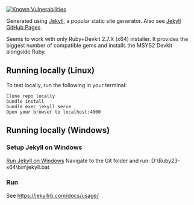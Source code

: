 [![Known Vulnerabilities](https://snyk.io/test/github/viper25/resume/badge.svg?targetFile=Gemfile.lock)](https://snyk.io/test/github/viper25/resume?targetFile=Gemfile.lock)

Generated using  [Jekyll](https://github.com/jekyll/jekyll), a popular static site generator. Also see [Jekyll GitHub Pages](https://help.github.com/articles/using-jekyll-as-a-static-site-generator-with-github-pages/ "Jekyll & GitHub Pages")

Seems to work with only Ruby+Devkit 2.7.X (x64) installer. It provides the biggest number of compatible gems and installs the MSYS2 Devkit alongside Ruby. 

## Running locally (Linux)
To test locally, run the following in your terminal:

    Clone repo locally
    bundle install
    bundle exec jekyll serve
    Open your browser to localhost:4000

## Running locally (Windows)

### Setup Jekyll on Windows
[Run Jekyll on Windows](http://jekyll-windows.juthilo.com/ "Run Jekyll on Windows") 
Navigate to the Git folder and run:
D:\Ruby23-x64\bin\jekyll.bat 

### Run
See https://jekyllrb.com/docs/usage/


